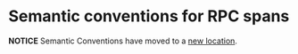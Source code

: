 # Semantic conventions for RPC spans

**NOTICE** Semantic Conventions have moved to a
[new location](http://github.com/open-telemetry/semantic-conventions).
